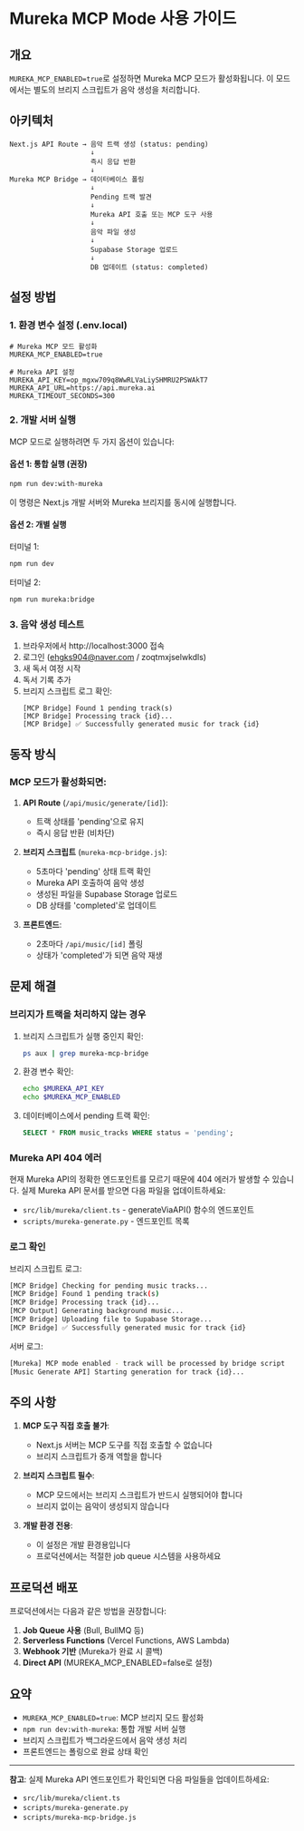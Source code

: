 # Mureka MCP Mode 사용 가이드

## 개요

`MUREKA_MCP_ENABLED=true`로 설정하면 Mureka MCP 모드가 활성화됩니다. 
이 모드에서는 별도의 브리지 스크립트가 음악 생성을 처리합니다.

## 아키텍처

```
Next.js API Route → 음악 트랙 생성 (status: pending)
                    ↓
                    즉시 응답 반환
                    ↓
Mureka MCP Bridge → 데이터베이스 폴링
                    ↓
                    Pending 트랙 발견
                    ↓
                    Mureka API 호출 또는 MCP 도구 사용
                    ↓
                    음악 파일 생성
                    ↓
                    Supabase Storage 업로드
                    ↓
                    DB 업데이트 (status: completed)
```

## 설정 방법

### 1. 환경 변수 설정 (.env.local)

```env
# Mureka MCP 모드 활성화
MUREKA_MCP_ENABLED=true

# Mureka API 설정
MUREKA_API_KEY=op_mgxw709q8WwRLVaLiySHMRU2PSWAkT7
MUREKA_API_URL=https://api.mureka.ai
MUREKA_TIMEOUT_SECONDS=300
```

### 2. 개발 서버 실행

MCP 모드로 실행하려면 두 가지 옵션이 있습니다:

#### 옵션 1: 통합 실행 (권장)
```bash
npm run dev:with-mureka
```
이 명령은 Next.js 개발 서버와 Mureka 브리지를 동시에 실행합니다.

#### 옵션 2: 개별 실행
터미널 1:
```bash
npm run dev
```

터미널 2:
```bash
npm run mureka:bridge
```

### 3. 음악 생성 테스트

1. 브라우저에서 http://localhost:3000 접속
2. 로그인 (ehgks904@naver.com / zoqtmxjselwkdls)
3. 새 독서 여정 시작
4. 독서 기록 추가
5. 브리지 스크립트 로그 확인:
   ```
   [MCP Bridge] Found 1 pending track(s)
   [MCP Bridge] Processing track {id}...
   [MCP Bridge] ✅ Successfully generated music for track {id}
   ```

## 동작 방식

### MCP 모드가 활성화되면:

1. **API Route** (`/api/music/generate/[id]`):
   - 트랙 상태를 'pending'으로 유지
   - 즉시 응답 반환 (비차단)

2. **브리지 스크립트** (`mureka-mcp-bridge.js`):
   - 5초마다 'pending' 상태 트랙 확인
   - Mureka API 호출하여 음악 생성
   - 생성된 파일을 Supabase Storage 업로드
   - DB 상태를 'completed'로 업데이트

3. **프론트엔드**:
   - 2초마다 `/api/music/[id]` 폴링
   - 상태가 'completed'가 되면 음악 재생

## 문제 해결

### 브리지가 트랙을 처리하지 않는 경우

1. 브리지 스크립트가 실행 중인지 확인:
   ```bash
   ps aux | grep mureka-mcp-bridge
   ```

2. 환경 변수 확인:
   ```bash
   echo $MUREKA_API_KEY
   echo $MUREKA_MCP_ENABLED
   ```

3. 데이터베이스에서 pending 트랙 확인:
   ```sql
   SELECT * FROM music_tracks WHERE status = 'pending';
   ```

### Mureka API 404 에러

현재 Mureka API의 정확한 엔드포인트를 모르기 때문에 404 에러가 발생할 수 있습니다.
실제 Mureka API 문서를 받으면 다음 파일을 업데이트하세요:

- `src/lib/mureka/client.ts` - generateViaAPI() 함수의 엔드포인트
- `scripts/mureka-generate.py` - 엔드포인트 목록

### 로그 확인

브리지 스크립트 로그:
```bash
[MCP Bridge] Checking for pending music tracks...
[MCP Bridge] Found 1 pending track(s)
[MCP Bridge] Processing track {id}...
[MCP Output] Generating background music...
[MCP Bridge] Uploading file to Supabase Storage...
[MCP Bridge] ✅ Successfully generated music for track {id}
```

서버 로그:
```bash
[Mureka] MCP mode enabled - track will be processed by bridge script
[Music Generate API] Starting generation for track {id}...
```

## 주의 사항

1. **MCP 도구 직접 호출 불가**: 
   - Next.js 서버는 MCP 도구를 직접 호출할 수 없습니다
   - 브리지 스크립트가 중개 역할을 합니다

2. **브리지 스크립트 필수**:
   - MCP 모드에서는 브리지 스크립트가 반드시 실행되어야 합니다
   - 브리지 없이는 음악이 생성되지 않습니다

3. **개발 환경 전용**:
   - 이 설정은 개발 환경용입니다
   - 프로덕션에서는 적절한 job queue 시스템을 사용하세요

## 프로덕션 배포

프로덕션에서는 다음과 같은 방법을 권장합니다:

1. **Job Queue 사용** (Bull, BullMQ 등)
2. **Serverless Functions** (Vercel Functions, AWS Lambda)
3. **Webhook 기반** (Mureka가 완료 시 콜백)
4. **Direct API** (MUREKA_MCP_ENABLED=false로 설정)

## 요약

- `MUREKA_MCP_ENABLED=true`: MCP 브리지 모드 활성화
- `npm run dev:with-mureka`: 통합 개발 서버 실행
- 브리지 스크립트가 백그라운드에서 음악 생성 처리
- 프론트엔드는 폴링으로 완료 상태 확인

---

**참고**: 실제 Mureka API 엔드포인트가 확인되면 다음 파일들을 업데이트하세요:
- `src/lib/mureka/client.ts`
- `scripts/mureka-generate.py`
- `scripts/mureka-mcp-bridge.js`